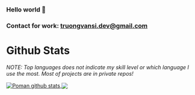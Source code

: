 ### Hello world 👋
### Contact for work: truongvansi.dev@gmail.com

<!--
**siidev/Poman** is a ✨ _special_ ✨ repository because its `README.md` (this file) appears on your GitHub profile.

Here are some ideas to get you started:

- 🔭 I’m currently working on ...
- 🌱 I’m currently learning ...
- 👯 I’m looking to collaborate on ...
- 🤔 I’m looking for help with ...
- 💬 Ask me about ...
- 📫 How to reach me: ...
- 😄 Pronouns: ...
- ⚡ Fun fact: ...
-->
# Github Stats

*NOTE: Top languages does not indicate my skill level or which language I use the most. Most of projects are in private repos!*

<a href="https://github.com/siidev">
  <img align="center" src="https://github-readme-stats.vercel.app/api?username=siidev&show_icons=true&theme=gruvbox&count_private=true" alt="Poman github stats" />
</a>

<a href="https://github.com/siidev">
  <img align="center" src="https://github-readme-stats.vercel.app/api/top-langs/?username=siidev&layout=compact&theme=gruvbox" />
</a>

